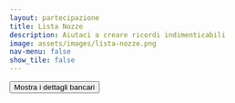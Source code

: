 ```yaml
---
layout: partecipazione
title: Lista Nozze
description: Aiutaci a creare ricordi indimenticabili
image: assets/images/lista-nozze.png
nav-menu: false
show_tile: false
---
```



<script src="https://www.google.com/recaptcha/api.js"></script>
<script>
function myFunction(){
document.getElementById("add_message").innerHTML =
'<div class="table-wrapper"> <table> <thead> <tr> <th>Name</th> <th>Description</th> </tr> </thead> <tbody> <tr> <td>BIC/SWIFT</td> <td>UNCRITM140V</td> </tr> <tr> <td>IBAN</td> <td>IT93J0200841301000010660301</td> </tr> <tr> <td>Intestato a</td> <td>Vito Walter Anelli</td> </tr> <tr> <td>Causale</td> <td>Regalo per il Matrimonio di Walter e Francesca</td> </tr> </tbody> </table> </div>';
};
</script>

<button onclick="myFunction()"
        class="g-recaptcha"
        data-sitekey="6LfukwIlAAAAAHEhwjp6bn-Brei5HsdjQvweoISt"
        data-callback='onSubmit'
        data-action='submit'>Mostra i dettagli bancari</button>
<div id='add_message'></div>

<!--
<div class="table-wrapper">
	<table>
		<thead>
			<tr>
				<th>Name</th>
				<th>Description</th>
			</tr>
		</thead>
		<tbody>
			<tr>
				<td>BIC</td>
				<td>XXYY</td>
			</tr>
			<tr>
				<td>SWIFT</td>
				<td>SWC-SERT</td>
			</tr>
			<tr>
				<td>IBAN</td>
				<td>000 000 000 000 000 000 </td>
			</tr>
			<tr>
				<td>Intestato a</td>
				<td>Vito Walter Anelli</td>
			</tr>
			<tr>
				<td>Causale</td>
				<td>Matrimonio Walter e Francesca</td>
			</tr>
		</tbody>
	</table>
</div>
-->
